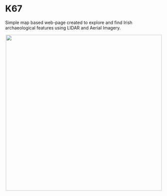 # K67
Simple map based web-page created to explore and find Irish archaeological features using LIDAR and Aerial Imagery.

<p align="center">
  <img width="500" height="500" src="https://github.com/briandoylegit/K67/blob/master/images/Ballinturly.gif">
</p>


      
